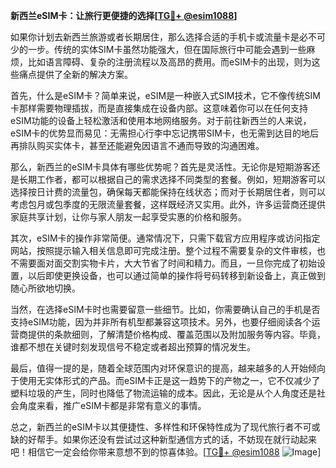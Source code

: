 **新西兰eSIM卡：让旅行更便捷的选择[[TG💪+ @esim1088](https://t.me/s/esim1088)]**

如果你计划去新西兰旅游或者长期居住，那么选择合适的手机卡或流量卡是必不可少的一步。传统的实体SIM卡虽然功能强大，但在国际旅行中可能会遇到一些麻烦，比如语言障碍、复杂的注册流程以及高昂的费用。而eSIM卡的出现，则为这些痛点提供了全新的解决方案。

首先，什么是eSIM卡？简单来说，eSIM是一种嵌入式SIM技术，它不像传统SIM卡那样需要物理插拔，而是直接集成在设备内部。这意味着你可以在任何支持eSIM功能的设备上轻松激活和使用本地网络服务。对于前往新西兰的人来说，eSIM卡的优势显而易见：无需担心行李中忘记携带SIM卡，也无需到达目的地后再排队购买实体卡，甚至还能避免因语言不通而导致的沟通困难。

那么，新西兰的eSIM卡具体有哪些优势呢？首先是灵活性。无论你是短期游客还是长期工作者，都可以根据自己的需求选择不同类型的套餐。例如，短期游客可以选择按日计费的流量包，确保每天都能保持在线状态；而对于长期居住者，则可以考虑包月或包季度的无限流量套餐，这样既经济又实用。此外，许多运营商还提供家庭共享计划，让你与家人朋友一起享受实惠的价格和服务。

其次，eSIM卡的操作非常简便。通常情况下，只需下载官方应用程序或访问指定网站，按照提示输入相关信息即可完成注册。整个过程不需要复杂的文件审核，也不需要面对面交割实物卡片，大大节省了时间和精力。而且，一旦你完成了初始设置，以后即使更换设备，也可以通过简单的操作将号码转移到新设备上，真正做到随心所欲地切换。

当然，在选择eSIM卡时也需要留意一些细节。比如，你需要确认自己的手机是否支持eSIM功能，因为并非所有机型都兼容这项技术。另外，也要仔细阅读各个运营商提供的条款细则，了解清楚价格构成、覆盖范围以及附加服务等内容。毕竟，谁都不想在关键时刻发现信号不稳定或者超出预算的情况发生。

最后，值得一提的是，随着全球范围内对环保意识的提高，越来越多的人开始倾向于使用无实体形式的产品。而eSIM卡正是这一趋势下的产物之一，它不仅减少了塑料垃圾的产生，同时也降低了物流运输的成本。因此，无论是从个人角度还是社会角度来看，推广eSIM卡都是非常有意义的事情。

总之，新西兰的eSIM卡以其便捷性、多样性和环保特性成为了现代旅行者不可或缺的好帮手。如果你还没有尝试过这种新型通信方式的话，不妨现在就行动起来吧！相信它一定会给你带来意想不到的惊喜体验。[[TG💪+ @esim1088](https://t.me/s/esim1088) ![Image](https://i.postimg.cc/4NQfJmqS/Snipaste-2025-05-13-00-14-12.png)]